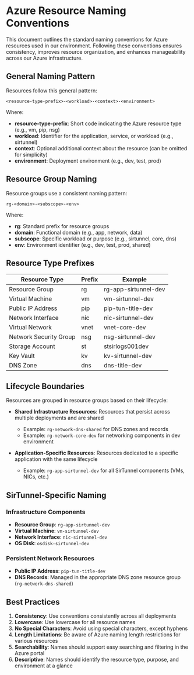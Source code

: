 # Azure Resource Naming Conventions

This document outlines the standard naming conventions for Azure resources used in our environment. Following these conventions ensures consistency, improves resource organization, and enhances manageability across our Azure infrastructure.

## General Naming Pattern

Resources follow this general pattern:
```
<resource-type-prefix>-<workload>-<context>-<environment>
```

Where:
- **resource-type-prefix**: Short code indicating the Azure resource type (e.g., vm, pip, nsg)
- **workload**: Identifier for the application, service, or workload (e.g., sirtunnel)
- **context**: Optional additional context about the resource (can be omitted for simplicity)
- **environment**: Deployment environment (e.g., dev, test, prod)

## Resource Group Naming

Resource groups use a consistent naming pattern:
```
rg-<domain>-<subscope>-<env>
```

Where:
- **rg**: Standard prefix for resource groups
- **domain**: Functional domain (e.g., app, network, data)
- **subscope**: Specific workload or purpose (e.g., sirtunnel, core, dns)
- **env**: Environment identifier (e.g., dev, test, prod, shared)

## Resource Type Prefixes

| Resource Type | Prefix | Example |
|---------------|--------|---------|
| Resource Group | rg | rg-app-sirtunnel-dev |
| Virtual Machine | vm | vm-sirtunnel-dev |
| Public IP Address | pip | pip-tun-title-dev |
| Network Interface | nic | nic-sirtunnel-dev |
| Virtual Network | vnet | vnet-core-dev |
| Network Security Group | nsg | nsg-sirtunnel-dev |
| Storage Account | st | stsirlogs001dev |
| Key Vault | kv | kv-sirtunnel-dev |
| DNS Zone | dns | dns-title-dev |

## Lifecycle Boundaries

Resources are grouped in resource groups based on their lifecycle:

- **Shared Infrastructure Resources**: Resources that persist across multiple deployments and are shared
  - Example: `rg-network-dns-shared` for DNS zones and records
  - Example: `rg-network-core-dev` for networking components in dev environment

- **Application-Specific Resources**: Resources dedicated to a specific application with the same lifecycle
  - Example: `rg-app-sirtunnel-dev` for all SirTunnel components (VMs, NICs, etc.)

## SirTunnel-Specific Naming

### Infrastructure Components

- **Resource Group**: `rg-app-sirtunnel-dev`
- **Virtual Machine**: `vm-sirtunnel-dev`
- **Network Interface**: `nic-sirtunnel-dev`
- **OS Disk**: `osdisk-sirtunnel-dev`

### Persistent Network Resources

- **Public IP Address**: `pip-tun-title-dev`
- **DNS Records**: Managed in the appropriate DNS zone resource group (`rg-network-dns-shared`)

## Best Practices

1. **Consistency**: Use conventions consistently across all deployments
2. **Lowercase**: Use lowercase for all resource names
3. **No Special Characters**: Avoid using special characters, except hyphens
4. **Length Limitations**: Be aware of Azure naming length restrictions for various resources
5. **Searchability**: Names should support easy searching and filtering in the Azure portal
6. **Descriptive**: Names should identify the resource type, purpose, and environment at a glance
